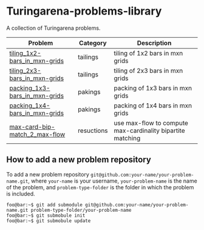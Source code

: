 # Turingarena-problems-library
A collection of Turingarena problems.

Problem | Category | Description
--- | --- | ---
[tiling_1x2-bars_in_mxn-grids](https://github.com/maxrossi91/Turingarena-problems-library/tailing/tiling_1x2-bars_in_mxn-grids) | tailings | tiling of 1x2 bars in mxn grids
[tiling_2x3-bars_in_mxn-grids](https://github.com/maxrossi91/Turingarena-problems-library/tailing/tiling_2x3-bars_in_mxn-grids) | tailings | tiling of 2x3 bars in mxn grids
[packing_1x3-bars_in_mxn-grids](https://github.com/maxrossi91/Turingarena-problems-library/pakings/packing_1x3-bars_in_mxn-grids) | pakings | packing of 1x3 bars in mxn grids
[packing_1x4-bars_in_mxn-grids](https://github.com/maxrossi91/Turingarena-problems-library/pakings/packing_1x4-bars_in_mxn-grids) | pakings | packing of 1x4 bars in mxn grids
[max-card-bip-match_2_max-flow](https://github.com/maxrossi91/Turingarena-problems-library/reductions/max-card-bip-match_2_max-flow) | resuctions | use max-flow to compute max-cardinality bipartite matching
## How to add a new problem repository

To add a new problem repository `git@github.com:your-name/your-problem-name.git`, where `your-name` is your username, `your-problem-name` is the name of the problem, and `problem-type-folder` is the folder in which the problem is included.

```console
foo@bar:~$ git add submodule git@github.com:your-name/your-problem-name.git problem-type-folder/your-problem-name
foo@bar:~$ git submobule init
foo@bar:~$ git submobule update
```
